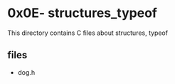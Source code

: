 # 0x0E- structures_typeof

This directory contains C files about structures, typeof

## files

* dog.h
